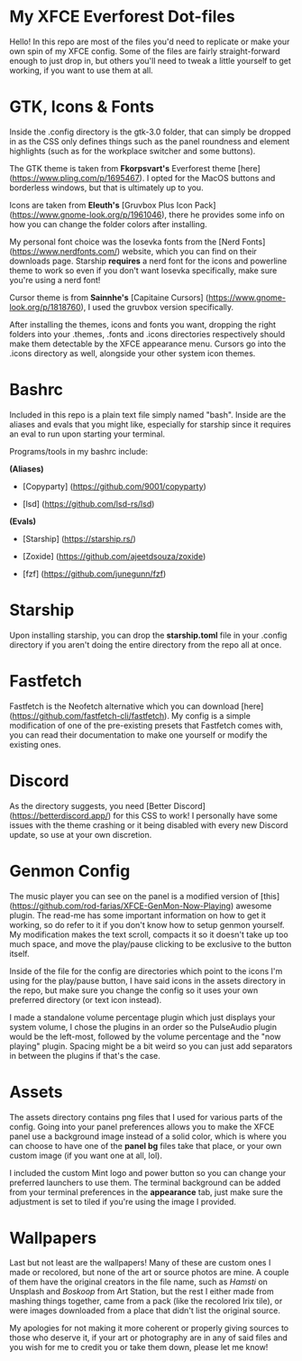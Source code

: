 # My XFCE Everforest Dot-files

Hello! In this repo are most of the files you'd need to replicate or make your own spin of my XFCE config. Some of the files are fairly straight-forward enough to just drop in, but others you'll need to tweak a little yourself to get working, if you want to use them at all.

# GTK, Icons & Fonts

Inside the .config directory is the gtk-3.0 folder, that can simply be dropped in as the CSS only defines things such as the panel roundness and element highlights (such as for the workplace switcher and some buttons).

The GTK theme is taken from **Fkorpsvart's** Everforest theme [here] (https://www.pling.com/p/1695467). I opted for the MacOS buttons and borderless windows, but that is ultimately up to you.

Icons are taken from **Eleuth's** [Gruvbox Plus Icon Pack] (https://www.gnome-look.org/p/1961046), there he provides some info on how you can change the folder colors after installing.

My personal font choice was the Iosevka fonts from the [Nerd Fonts] (https://www.nerdfonts.com/) website, which you can find on their downloads page. Starship **requires** a nerd font for the icons and powerline theme to work so even if you don't want Iosevka specifically, make sure you're using a nerd font!

Cursor theme is from **Sainnhe's** [Capitaine Cursors] (https://www.gnome-look.org/p/1818760), I used the gruvbox version specifically.

After installing the themes, icons and fonts you want, dropping the right folders into your .themes, .fonts and .icons directories respectively should make them detectable by the XFCE appearance menu. Cursors go into the .icons directory as well, alongside your other system icon themes.

# Bashrc

Included in this repo is a plain text file simply named "bash". Inside are the aliases and evals that you might like, especially for starship since it requires an eval to run upon starting your terminal.

Programs/tools in my bashrc include:

**(Aliases)**

- [Copyparty] (https://github.com/9001/copyparty)

- [lsd] (https://github.com/lsd-rs/lsd)

**(Evals)**

- [Starship] (https://starship.rs/)

- [Zoxide] (https://github.com/ajeetdsouza/zoxide)

- [fzf] (https://github.com/junegunn/fzf)

# Starship

Upon installing starship, you can drop the **starship.toml** file in your .config directory if you aren't doing the entire directory from the repo all at once.

# Fastfetch

Fastfetch is the Neofetch alternative which you can download [here] (https://github.com/fastfetch-cli/fastfetch). My config is a simple modification of one of the pre-existing presets that Fastfetch comes with, you can read their documentation to make one yourself or modify the existing ones.

# Discord

As the directory suggests, you need [Better Discord] (https://betterdiscord.app/) for this CSS to work! I personally have some issues with the theme crashing or it being disabled with every new Discord update, so use at your own discretion.

# Genmon Config

The music player you can see on the panel is a modified version of [this] (https://github.com/rod-farias/XFCE-GenMon-Now-Playing) awesome plugin. The read-me has some important information on how to get it working, so do refer to it if you don't know how to setup genmon yourself. My modification makes the text scroll, compacts it so it doesn't take up too much space, and move the play/pause clicking to be exclusive to the button itself.

Inside of the file for the config are directories which point to the icons I'm using for the play/pause button, I have said icons in the assets directory in the repo, but make sure you change the config so it uses your own preferred directory (or text icon instead).

I made a standalone volume percentage plugin which just displays your system volume, I chose the plugins in an order so the PulseAudio plugin would be the left-most, followed by the volume percentage and the "now playing" plugin. Spacing might be a bit weird so you can just add separators in between the plugins if that's the case.

# Assets

The assets directory contains png files that I used for various parts of the config. Going into your panel preferences allows you to make the XFCE panel use a background image instead of a solid color, which is where you can choose to have one of the **panel bg** files take that place, or your own custom image (if you want one at all, lol).

I included the custom Mint logo and power button so you can change your preferred launchers to use them. The terminal background can be added from your terminal preferences in the **appearance** tab, just make sure the adjustment is set to tiled if you're using the image I provided.

# Wallpapers

Last but not least are the wallpapers! Many of these are custom ones I made or recolored, but none of the art or source photos are mine. A couple of them have the original creators in the file name, such as *Hamsti* on Unsplash and *Boskoop* from Art Station, but the rest I either made from mashing things together, came from a pack (like the recolored Irix tile), or were images downloaded from a place that didn't list the original source.

My apologies for not making it more coherent or properly giving sources to those who deserve it, if your art or photography are in any of said files and you wish for me to credit you or take them down, please let me know!